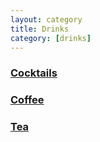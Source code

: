 ```yaml
---
layout: category
title: Drinks
category: [drinks]
---
```


<h3><a class="post-link" href="/categories/drinks/cocktails">Cocktails</a></h3>
<h3><a class="post-link" href="/categories/drinks/coffee">Coffee</a></h3>
<h3><a class="post-link" href="/categories/drinks/tea">Tea</a></h3>
